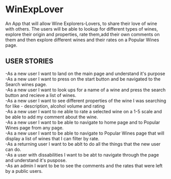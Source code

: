 # WinExpLover
An App that will allow Wine Explorers-Lovers, to share their love of wine with others. The users will be able to lookup for different types of wines, explore their origin and properties, rate them,add their own comments on them and then explore different wines and their rates on a Popular Wines page. 
## USER STORIES ##

-As a new user I want to land on the main page and understand it's purpose  
-As a new user I want to press on the start button and be navigated to the Search wines page.  
-As a new user I want to look ups for a name of a wine and press the search button and recieve a list of wines.  
-As a new user I want to see different properties of the wine I was searching for like - description, alcohol volume and rating  
-As a new user I want to ne able to rate a selected wine on a 1-5 scale and be able to add my comment about the wine.  
-As a new user I want to be able to navigate to home page and to Popular Wines page from any page.  
-As a new user I want to be able to navigate to Popular Wines page that will display a list of wines that I can filter by rate.   
-As a returning user I want to be ablt to do all the things that the new user can do.  
-As a user with dissabilities I want to be abt to navigate through the page and understand it's puspose.  
-As an admin I want to be to see the comments and the rates that were left by a public users.  
